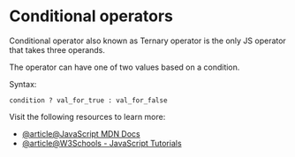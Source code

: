 # Conditional operators

Conditional operator also known as Ternary operator is the only JS operator that takes three operands.

The operator can have one of two values based on a condition.

Syntax:

`condition ? val_for_true : val_for_false `

Visit the following resources to learn more:

- [@article@JavaScript MDN Docs](https://developer.mozilla.org/en-US/docs/Web/JavaScript/Guide/Expressions_and_Operators#conditional_operator)
- [@article@W3Schools - JavaScript Tutorials](https://www.w3schools.com/js/js_comparisons.asp)
